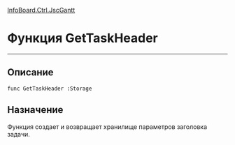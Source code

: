 ﻿---
Link: InfoBoard.Ctrl.JscGantt.@GetTaskHeader
---

<!---  Навигация
[Имя проекта](#) :
-->
[InfoBoard.Ctrl.JscGantt](Default)

# Функция GetTaskHeader
---

## Описание

    func GetTaskHeader :Storage

<!--
## Аргументы{#Args}

### Аргумент1

Описание аргумента 1
-->

## Назначение

Функция создает и возвращает хранилище параметров заголовка задачи.

<!--
## Пример

    GetTaskHeader...
-->

